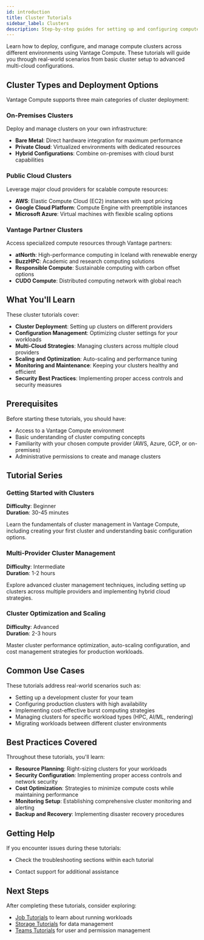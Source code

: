 ```yaml
---
id: introduction
title: Cluster Tutorials  
sidebar_label: Clusters
description: Step-by-step guides for setting up and configuring compute clusters using Vantage.
---
```


Learn how to deploy, configure, and manage compute clusters across different environments using Vantage Compute. These tutorials will guide you through real-world scenarios from basic cluster setup to advanced multi-cloud configurations.

## Cluster Types and Deployment Options

Vantage Compute supports three main categories of cluster deployment:

### On-Premises Clusters

Deploy and manage clusters on your own infrastructure:

- **Bare Metal**: Direct hardware integration for maximum performance
- **Private Cloud**: Virtualized environments with dedicated resources
- **Hybrid Configurations**: Combine on-premises with cloud burst capabilities

### Public Cloud Clusters

Leverage major cloud providers for scalable compute resources:

- **AWS**: Elastic Compute Cloud (EC2) instances with spot pricing
- **Google Cloud Platform**: Compute Engine with preemptible instances
- **Microsoft Azure**: Virtual machines with flexible scaling options

### Vantage Partner Clusters

Access specialized compute resources through Vantage partners:

- **atNorth**: High-performance computing in Iceland with renewable energy
- **BuzzHPC**: Academic and research computing solutions
- **Responsible Compute**: Sustainable computing with carbon offset options
- **CUDO Compute**: Distributed computing network with global reach

## What You'll Learn

These cluster tutorials cover:

- **Cluster Deployment**: Setting up clusters on different providers
- **Configuration Management**: Optimizing cluster settings for your workloads
- **Multi-Cloud Strategies**: Managing clusters across multiple cloud providers
- **Scaling and Optimization**: Auto-scaling and performance tuning
- **Monitoring and Maintenance**: Keeping your clusters healthy and efficient
- **Security Best Practices**: Implementing proper access controls and security measures

## Prerequisites

Before starting these tutorials, you should have:

- Access to a Vantage Compute environment
- Basic understanding of cluster computing concepts
- Familiarity with your chosen compute provider (AWS, Azure, GCP, or on-premises)
- Administrative permissions to create and manage clusters

## Tutorial Series

### Getting Started with Clusters

**Difficulty**: Beginner  
**Duration**: 30-45 minutes

Learn the fundamentals of cluster management in Vantage Compute, including creating your first cluster and understanding basic configuration options.

### Multi-Provider Cluster Management

**Difficulty**: Intermediate  
**Duration**: 1-2 hours

Explore advanced cluster management techniques, including setting up clusters across multiple providers and implementing hybrid cloud strategies.

### Cluster Optimization and Scaling

**Difficulty**: Advanced  
**Duration**: 2-3 hours

Master cluster performance optimization, auto-scaling configuration, and cost management strategies for production workloads.

## Common Use Cases

These tutorials address real-world scenarios such as:

- Setting up a development cluster for your team
- Configuring production clusters with high availability
- Implementing cost-effective burst computing strategies
- Managing clusters for specific workload types (HPC, AI/ML, rendering)
- Migrating workloads between different cluster environments

## Best Practices Covered

Throughout these tutorials, you'll learn:

- **Resource Planning**: Right-sizing clusters for your workloads
- **Security Configuration**: Implementing proper access controls and network security
- **Cost Optimization**: Strategies to minimize compute costs while maintaining performance
- **Monitoring Setup**: Establishing comprehensive cluster monitoring and alerting
- **Backup and Recovery**: Implementing disaster recovery procedures

## Getting Help

If you encounter issues during these tutorials:

- Check the troubleshooting sections within each tutorial

- Contact support for additional assistance

## Next Steps

After completing these tutorials, consider exploring:

- [Job Tutorials](/platform/jobs/tutorials/) to learn about running workloads
- [Storage Tutorials](/platform/storage/tutorials/) for data management
- [Teams Tutorials](/platform/teams/tutorials/) for user and permission management
